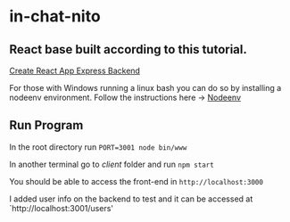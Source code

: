 # in-chat-nito

## React base built according to this tutorial.
[Create React App Express Backend](https://daveceddia.com/create-react-app-express-backend/)

For those with Windows running a linux bash you can do so by installing a nodeenv environment. Follow the instructions here -> [Nodeenv](https://github.com/ekalinin/nodeenv)

## Run Program
In the root directory run `PORT=3001 node bin/www`

In another terminal go to _client_ folder and run `npm start` 

You should be able to access the front-end in `http://localhost:3000`

I added user info on the backend to test and it can be accessed at `http://localhost:3001/users'
